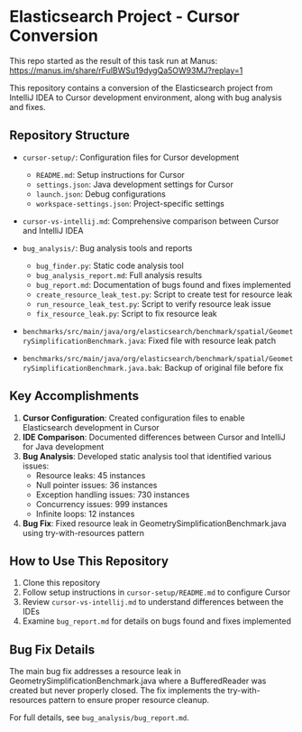 # Elasticsearch Project - Cursor Conversion

This repo started as the result of this task run at Manus: https://manus.im/share/rFulBWSu19dygQa5OW93MJ?replay=1

This repository contains a conversion of the Elasticsearch project from IntelliJ IDEA to Cursor development environment, along with bug analysis and fixes.

## Repository Structure

- `cursor-setup/`: Configuration files for Cursor development
  - `README.md`: Setup instructions for Cursor
  - `settings.json`: Java development settings for Cursor
  - `launch.json`: Debug configurations
  - `workspace-settings.json`: Project-specific settings

- `cursor-vs-intellij.md`: Comprehensive comparison between Cursor and IntelliJ IDEA

- `bug_analysis/`: Bug analysis tools and reports
  - `bug_finder.py`: Static code analysis tool
  - `bug_analysis_report.md`: Full analysis results
  - `bug_report.md`: Documentation of bugs found and fixes implemented
  - `create_resource_leak_test.py`: Script to create test for resource leak
  - `run_resource_leak_test.py`: Script to verify resource leak issue
  - `fix_resource_leak.py`: Script to fix resource leak

- `benchmarks/src/main/java/org/elasticsearch/benchmark/spatial/GeometrySimplificationBenchmark.java`: Fixed file with resource leak patch
- `benchmarks/src/main/java/org/elasticsearch/benchmark/spatial/GeometrySimplificationBenchmark.java.bak`: Backup of original file before fix

## Key Accomplishments

1. **Cursor Configuration**: Created configuration files to enable Elasticsearch development in Cursor
2. **IDE Comparison**: Documented differences between Cursor and IntelliJ for Java development
3. **Bug Analysis**: Developed static analysis tool that identified various issues:
   - Resource leaks: 45 instances
   - Null pointer issues: 36 instances
   - Exception handling issues: 730 instances
   - Concurrency issues: 999 instances
   - Infinite loops: 12 instances
4. **Bug Fix**: Fixed resource leak in GeometrySimplificationBenchmark.java using try-with-resources pattern

## How to Use This Repository

1. Clone this repository
2. Follow setup instructions in `cursor-setup/README.md` to configure Cursor
3. Review `cursor-vs-intellij.md` to understand differences between the IDEs
4. Examine `bug_report.md` for details on bugs found and fixes implemented

## Bug Fix Details

The main bug fix addresses a resource leak in GeometrySimplificationBenchmark.java where a BufferedReader was created but never properly closed. The fix implements the try-with-resources pattern to ensure proper resource cleanup.

For full details, see `bug_analysis/bug_report.md`.
